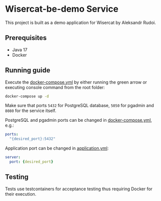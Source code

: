 # Wisercat-be-demo Service
This project is built as a demo application for Wisercat by Aleksandr Rudoi.

## Prerequisites
- Java 17
- Docker

## Running guide
Execute the [docker-compose.yml](docker-compose.yml) by either running the green arrow or executing console
command from the root folder:
```bash
docker-compose up -d
```

Make sure that ports `5432` for PostgreSQL database, `5050` for pgadmin and `8080` for the service itself.

PostgreSQL and pgadmin ports can be changed in [docker-compose.yml](docker-compose.yml), e.g.:
```yaml
ports:
  "{desired_port}:5432"
```

Application port can be changed in [application.yml](src/main/resources/application.yml):
```yaml
server:
  port: {desired_port}
```

## Testing
Tests use testcontainers for acceptance testing thus requiring Docker
for their execution.